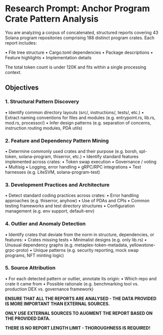 # Research Prompt: Anchor Program Crate Pattern Analysis

You are analyzing a corpus of concatenated, structured reports covering 43 Solana program repositories comprising 188 distinct program crates. Each report includes:

• File tree structure
• Cargo.toml dependencies
• Package descriptions
• Feature highlights
• Implementation details

The total token count is under 120K and fits within a single processing context.

## Objectives

### 1. Structural Pattern Discovery

• Identify common directory layouts (src/, instructions/, tests/, etc.)
• Extract naming conventions for files and modules (e.g. entrypoint.rs, lib.rs, mod.rs, processor/)
• Infer design patterns (e.g. separation of concerns, instruction routing modules, PDA utils)

### 2. Feature and Dependency Pattern Mining

• Determine commonly used crates and their purpose (e.g. borsh, spl-token, solana-program, thiserror, etc.)
• Identify standard features implemented across crates:
  • Token swap execution
  • Governance / voting
  • Multisig
  • Logging, error handling
  • gRPC/RPC integrations
  • Test harnesses (e.g. LiteSVM, solana-program-test)

### 3. Development Practices and Architecture

• Detect standard coding practices across crates:
  • Error handling approaches (e.g. thiserror, anyhow)
  • Use of PDAs and CPIs
  • Common testing frameworks and test directory structures
  • Configuration management (e.g. env support, default-env)

### 4. Outlier and Anomaly Detection

• Identify crates that deviate from the norm in structure, dependencies, or features:
  • Crates missing tests
  • Minimalist designs (e.g. only lib.rs)
  • Unusual dependency graphs (e.g. metaplex-token-metadata, yellowstone-grpc-proto)
  • Unique patterns (e.g. security reporting, mock swap programs, NFT minting logic)

### 5. Source Attribution

• For each detected pattern or outlier, annotate its origin:
  • Which repo and crate it came from
  • Possible rationale (e.g. benchmarking tool vs. production DEX vs. governance framework)

**ENSURE THAT ALL THE REPORTS ARE ANALYSED - THE DATA PROVIDED IS MORE IMPORTANT THAN EXTERNAL SOURCES.**

**ONLY USE EXTERNAL SOURCES TO AUGMENT THE REPORT BASED ON THE PROVIDED DATA.**

**THERE IS NO REPORT LENGTH LIMIT - THOROUGHNESS IS REQUIRED!**

